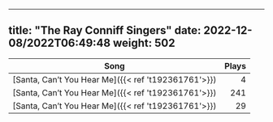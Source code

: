 
---
title: "The Ray Conniff Singers"
date: 2022-12-08/2022T06:49:48
weight: 502
---



 Song | Plays 
----- | -----:
[Santa, Can’t You Hear Me]({{< ref 't192361761'>}}) | 4
[Santa, Can’t You Hear Me]({{< ref 't192361761'>}}) | 241
[Santa, Can’t You Hear Me]({{< ref 't192361761'>}}) | 29
